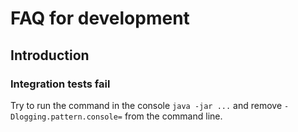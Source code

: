 # FAQ for development

## Introduction

### Integration tests fail

Try to run the command in the console `java -jar ...` and remove `-Dlogging.pattern.console=` from the command line.
